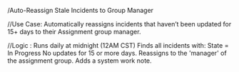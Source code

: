 /Auto-Reassign Stale Incidents to Group Manager

//Use Case:
Automatically reassigns incidents that haven’t been updated for 15+ days to their Assignment group manager.

//Logic :
 Runs daily at midnight (12AM CST)
 Finds all incidents with:
 State = In Progress
 No updates for 15 or more days.
 Reassigns to the 'manager' of the assignment group.
 Adds a system work note.

